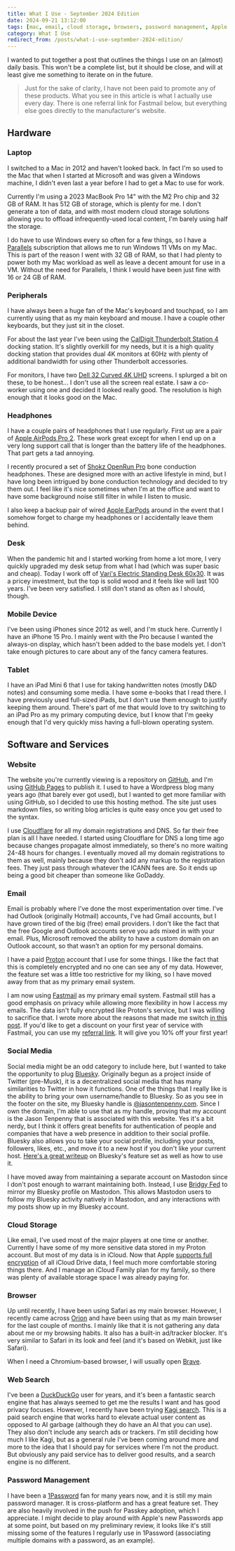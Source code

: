 ```yaml
---
title: What I Use - September 2024 Edition
date: 2024-09-21 13:12:00
tags: [mac, email, cloud storage, browsers, password management, Apple devices, web search]
category: What I Use
redirect_from: /posts/what-i-use-september-2024-edition/
---
```


I wanted to put together a post that outlines the things I use on an (almost) daily basis. This won't be a complete list, but it should be close, and will at least give me something to iterate on in the future.
<!-- more -->

> Just for the sake of clarity, I have not been paid to promote any of these products. What you see in this article is what I actually use every day. There is one referral link for Fastmail below, but everything else goes directly to the manufacturer's website.

## Hardware

### Laptop

I switched to a Mac in 2012 and haven't looked back. In fact I'm so used to the Mac that when I started at Microsoft and was given a Windows machine, I didn't even last a year before I had to get a Mac to use for work.

Currently I'm using a 2023 MacBook Pro 14" with the M2 Pro chip and 32 GB of RAM. It has 512 GB of storage, which is plenty for me. I don't generate a ton of data, and with most modern cloud storage solutions allowing you to offload infrequently-used local content, I'm barely using half the storage.

I do have to use Windows every so often for a few things, so I have a [Parallels](https://www.parallels.com) subscription that allows me to run Windows 11 VMs on my Mac. This is part of the reason I went with 32 GB of RAM, so that I had plenty to power both my Mac workload as well as leave a decent amount for use in a VM. Without the need for Parallels, I think I would have been just fine with 16 or 24 GB of RAM.

### Peripherals

I have always been a huge fan of the Mac's keyboard and touchpad, so I am currently using that as my main keyboard and mouse. I have a couple other keyboards, but they just sit in the closet.

For about the last year I've been using the [CalDigit Thunderbolt Station 4](https://www.caldigit.com/thunderbolt-station-4/) docking station. It's slightly overkill for my needs, but it is a high quality docking station that provides dual 4K monitors at 60Hz with plenty of additional bandwidth for using other Thunderbolt accessories.

For monitors, I have two [Dell 32 Curved 4K UHD](https://www.dell.com/en-us/shop/dell-32-curved-4k-uhd-monitor-s3221qs/apd/210-axkm/monitors-monitor-accessories) screens. I splurged a bit on these, to be honest... I don't use all the screen real estate. I saw a co-worker using one and decided it looked really good. The resolution is high enough that it looks good on the Mac.

### Headphones

I have a couple pairs of headphones that I use regularly. First up are a pair of [Apple AirPods Pro 2](https://www.apple.com/airpods-pro/). These work great except for when I end up on a very long support call that is longer than the battery life of the headphones. That part gets a tad annoying.

I recently procured a set of [Shokz OpenRun Pro](https://shokz.com/products/openrunpro) bone conduction headphones. These are designed more with an active lifestyle in mind, but I have long been intrigued by bone conduction technology and decided to try them out. I feel like it's nice sometimes when I'm at the office and want to have some background noise still filter in while I listen to music.

I also keep a backup pair of wired [Apple EarPods](https://www.apple.com/shop/product/MYQY3AM/A/earpods-usb-c?fnode=aaa57fcdbc26b1aef19f26407313d68908357204de2474ab2f432c88525b250e5465f165ff8a68182d378beeae62a59df9a6b0227d64df1ff153282aadd88ef919f98030233e01db3e82cb24a0fa9a2a4a9eeaaefc46abc48261ab468aaca01bd0f2920468a0f2fe58ae94dc9f6e6dd7&fs=f%3Dheadphone%26fh%3D47a7%252B45f6) around in the event that I somehow forget to charge my headphones or I accidentally leave them behind.

### Desk

When the pandemic hit and I started working from home a lot more, I very quickly upgraded my desk setup from what I had (which was super basic and cheap). Today I work off of [Vari's Electric Standing Desk 60x30](https://www.vari.com/electric-standing-desk-60x30/FD-ESD6030.html?dwvar_FD-ESD6030_color=reclaimed-wood). It was a pricey investment, but the top is solid wood and it feels like will last 100 years. I've been very satisfied. I still don't stand as often as I should, though.

### Mobile Device

I've been using iPhones since 2012 as well, and I'm stuck here. Currently I have an iPhone 15 Pro. I mainly went with the Pro because I wanted the always-on display, which hasn't been added to the base models yet. I don't take enough pictures to care about any of the fancy camera features.

### Tablet

I have an iPad Mini 6 that I use for taking handwritten notes (mostly D&D notes) and consuming some media. I have some e-books that I read there. I have previously used full-sized iPads, but I don't use them enough to justify keeping them around. There's part of me that would love to try switching to an iPad Pro as my primary computing device, but I know that I'm geeky enough that I'd very quickly miss having a full-blown operating system.

## Software and Services

### Website

The website you're currently viewing is a repository on [GitHub](https://github.com), and I'm using [GitHub Pages](https://pages.github.com) to publish it. I used to have a Wordpress blog many years ago (that barely ever got used), but I wanted to get more familiar with using GitHub, so I decided to use this hosting method. The site just uses markdown files, so writing blog articles is quite easy once you get used to the syntax.

I use [Cloudflare](https://www.cloudflare.com) for all my domain registrations and DNS. So far their free plan is all I have needed. I started using Cloudflare for DNS a long time ago because changes propagate almost immediately, so there's no more waiting 24-48 hours for changes. I eventually moved all my domain registrations to them as well, mainly because they don't add any markup to the registration fees. They just pass through whatever the ICANN fees are. So it ends up being a good bit cheaper than someone like GoDaddy.

### Email

Email is probably where I've done the most experimentation over time. I've had Outlook (originally Hotmail) accounts, I've had Gmail accounts, but I have grown tired of the big (free) email providers. I don't like the fact that the free Google and Outlook accounts serve you ads mixed in with your email. Plus, Microsoft removed the ability to have a custom domain on an Outlook account, so that wasn't an option for my personal domains.

I have a paid [Proton](https://proton.me) account that I use for some things. I like the fact that this is completely encrypted and no one can see any of my data. However, the feature set was a little too restrictive for my liking, so I have moved away from that as my primary email system.

I am now using [Fastmail](https://www.fastmail.com) as my primary email system. Fastmail still has a good emphasis on privacy while allowing more flexibility in how I access my emails. The data isn't fully encrypted like Proton's service, but I was willing to sacrifice that. I wrote more about the reasons that made me switch [in this post](https://jasontenpenny.com/posts/why-i-ditched-proton-for-fastmail/). If you'd like to get a discount on your first year of service with Fastmail, you can use my [referral link](https://join.fastmail.com/385bc18f). It will give you 10% off your first year!

### Social Media

Social media might be an odd category to include here, but I wanted to take the opportunity to plug [Bluesky](https://bluesky.social). Originally begun as a project inside of Twitter (pre-Musk), it is a decentralized social media that has many similarities to Twitter in how it functions. One of the things that I really like is the ability to bring your own username/handle to Bluesky. So as you see in the footer on the site, my Bluesky handle is [@jasontenpenny.com](https://bsky.app/profile/jasontenpenny.com). Since I own the domain, I'm able to use that as my handle, proving that my account is the Jason Tenpenny that is associated with this website. Yes it's a bit nerdy, but I think it offers great benefits for authentication of people and companies that have a web presence in addition to their social profile. Bluesky also allows you to take your social profile, including your posts, followers, likes, etc., and move it to a new host if you don't like your current host. [Here's a great writeup](https://mackuba.eu/2024/02/21/bluesky-guide/) on Bluesky's feature set as well as how to use it.

I have moved away from maintaining a separate account on Mastodon since I don't post enough to warrant maintaining both. Instead, I use [Bridgy Fed](https://fed.brid.gy) to mirror my Bluesky profile on Mastodon. This allows Mastodon users to follow my Bluesky activity natively in Mastodon, and any interactions with my posts show up in my Bluesky account.

### Cloud Storage

Like email, I've used most of the major players at one time or another. Currently I have some of my more sensitive data stored in my Proton account. But most of my data is in iCloud. Now that Apple [supports full encryption](https://support.apple.com/guide/security/advanced-data-protection-for-icloud-sec973254c5f/web) of all iCloud Drive data, I feel much more comfortable storing things there. And I manage an iCloud Family plan for my family, so there was plenty of available storage space I was already paying for.

### Browser

Up until recently, I have been using Safari as my main browser. However, I recently came across [Orion](https://kagi.com/orion/) and have been using that as my main browser for the last couple of months. I mainly like that it is not gathering any data about me or my browsing habits. It also has a built-in ad/tracker blocker. It's very similar to Safari in its look and feel (and it's based on Webkit, just like Safari).

When I need a Chromium-based browser, I will usually open [Brave](https://brave.com).

### Web Search

I've been a [DuckDuckGo](https://duckduckgo.com) user for years, and it's been a fantastic search engine that has always seemed to get me the results I want and has good privacy focuses. However, I recently have been trying [Kagi search](https://kagi.com/welcome). This is a paid search engine that works hard to elevate actual user content as opposed to AI garbage (although they do have an AI that you can use). They also don't include any search ads or trackers. I'm still deciding how much I like Kagi, but as a general rule I've been coming around more and more to the idea that I should pay for services where I'm not the product. But obviously any paid service has to deliver good results, and a search engine is no different.

### Password Management

I have been a [1Password](https://1password.com) fan for many years now, and it is still my main password manager. It is cross-platform and has a great feature set. They are also heavily involved in the push for Passkey adoption, which I appreciate. I might decide to play around with Apple's new Passwords app at some point, but based on my preliminary review, it looks like it's still missing some of the features I regularly use in 1Password (associating multiple domains with a password, as an example).
